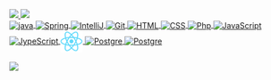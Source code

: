 
<div>
  <a href="https://github.com/matheusktt">
  <img height="160em" src="https://github-readme-stats.vercel.app/api?username=matheusktt&show_icons=true&theme=merko&count_private=true"/>
  <img height="160em" src="https://github-readme-stats.vercel.app/api/top-langs/?username=matheusktt&layout=compact&theme=merko"/>
</div>
<div>
    <img align="center" alt="java" width="40" src="https://cdn.jsdelivr.net/gh/devicons/devicon/icons/java/java-original-wordmark.svg">   
    <img align="center" alt="Spring" width="40" src="https://cdn.jsdelivr.net/gh/devicons/devicon/icons/spring/spring-original-wordmark.svg">
    <img align="center" alt="IntelliJ" width="70" src="https://cdn.jsdelivr.net/gh/devicons/devicon/icons/intellij/intellij-original-wordmark.svg">
    <img align="center" alt="Git" width="40" src="https://cdn.jsdelivr.net/gh/devicons/devicon/icons/git/git-plain-wordmark.svg">
    <img align="center" alt="HTML" width="40" src="https://cdn.jsdelivr.net/gh/devicons/devicon/icons/html5/html5-plain-wordmark.svg">
    <img align="center" alt="CSS" width="40" src="https://cdn.jsdelivr.net/gh/devicons/devicon/icons/css3/css3-plain-wordmark.svg">
    <img align="center" alt="Php" width="40" src="https://cdn.jsdelivr.net/gh/devicons/devicon/icons/php/php-original.svg">
    <img align="center" alt="JavaScript" width="40" src="https://cdn.jsdelivr.net/gh/devicons/devicon/icons/javascript/javascript-original.svg">   
    <img align="center" alt="JypeScript" width="40" src="https://cdn.jsdelivr.net/gh/devicons/devicon/icons/typescript/typescript-original.svg">    
    <img align="center" alt="React" width="40" src="https://raw.githubusercontent.com/devicons/devicon/master/icons/react/react-original.svg">
    <img align="center" alt="Postgre" width="50" src="https://cdn.jsdelivr.net/gh/devicons/devicon/icons/postgresql/postgresql-plain-wordmark.svg">
    <img align="center" alt="Postgre" width="60" src="https://cdn.jsdelivr.net/gh/devicons/devicon/icons/mysql/mysql-original-wordmark.svg">
</div>
<div><br>
    <a href="https://www.linkedin.com/in/matheus-oliveira-leite-silva-658114197/" target="_blank"><img src="https://img.shields.io/badge/-LinkedIn-%230077B5?style=for-the-badge&logo=linkedin&logoColor=white" target="_blank"></a> 
</div>
